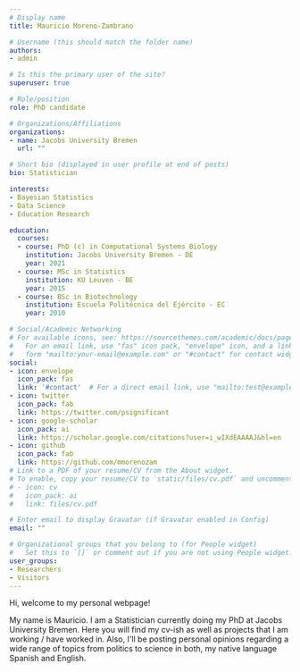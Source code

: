 ```yaml
---
# Display name
title: Mauricio Moreno-Zambrano

# Username (this should match the folder name)
authors:
- admin

# Is this the primary user of the site?
superuser: true

# Role/position
role: PhD candidate

# Organizations/Affiliations
organizations:
- name: Jacobs University Bremen
  url: ""

# Short bio (displayed in user profile at end of posts)
bio: Statistician

interests:
- Bayesian Statistics
- Data Science
- Education Research

education:
  courses:
  - course: PhD (c) in Computational Systems Biology
    institution: Jacobs University Bremen - DE
    year: 2021
  - course: MSc in Statistics
    institution: KU Leuven - BE
    year: 2015
  - course: BSc in Biotechnology
    institution: Escuela Politécnica del Ejército - EC
    year: 2010

# Social/Academic Networking
# For available icons, see: https://sourcethemes.com/academic/docs/page-builder/#icons
#   For an email link, use "fas" icon pack, "envelope" icon, and a link in the
#   form "mailto:your-email@example.com" or "#contact" for contact widget.
social:
- icon: envelope
  icon_pack: fas
  link: '#contact'  # For a direct email link, use "mailto:test@example.org".
- icon: twitter
  icon_pack: fab
  link: https://twitter.com/psignificant
- icon: google-scholar
  icon_pack: ai
  link: https://scholar.google.com/citations?user=i_wIXdEAAAAJ&hl=en
- icon: github
  icon_pack: fab
  link: https://github.com/mmorenozam
# Link to a PDF of your resume/CV from the About widget.
# To enable, copy your resume/CV to `static/files/cv.pdf` and uncomment the lines below.
# - icon: cv
#   icon_pack: ai
#   link: files/cv.pdf

# Enter email to display Gravatar (if Gravatar enabled in Config)
email: ""

# Organizational groups that you belong to (for People widget)
#   Set this to `[]` or comment out if you are not using People widget.
user_groups:
- Researchers
- Visitors
---
```


Hi, welcome to my personal webpage! 

My name is Mauricio. I am a Statistician currently doing my PhD at Jacobs University Bremen. Here you will find my cv-ish as well as projects that I am working / have worked in. Also, I'll be posting personal opinions regarding a wide range of topics from politics to science in both, my native language Spanish and English.
